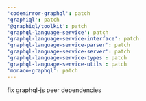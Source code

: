 ```yaml
---
'codemirror-graphql': patch
'graphiql': patch
'@graphiql/toolkit': patch
'graphql-language-service': patch
'graphql-language-service-interface': patch
'graphql-language-service-parser': patch
'graphql-language-service-server': patch
'graphql-language-service-types': patch
'graphql-language-service-utils': patch
'monaco-graphql': patch
---
```


fix graphql-js peer dependencies
